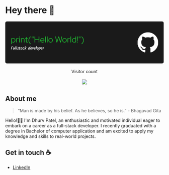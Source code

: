 # Hey there :wave:

<img src="https://github.com/dhruv-patel-07/dhruv-patel-07/blob/main/resources/banner.png" alt="Hello world">

<p align="center"> 
  Visitor count<br><br>
  <img src="https://komarev.com/ghpvc/?username=perisicnikola37" />
</p>


## About me
> “Man is made by his belief. As he believes, so he is.”  - Bhagavad Gita

Hello!👋🏻 I'm Dhurv Patel, an enthusiastic and motivated individual eager to embark on a career as a full-stack developer. I recently graduated with a degree in Bachelor of computer application and am excited to apply my knowledge and skills to real-world projects.


## Get in touch :coffee:
  - [LinkedIn](https://www.linkedin.com/in/dhruvpatel0707)
